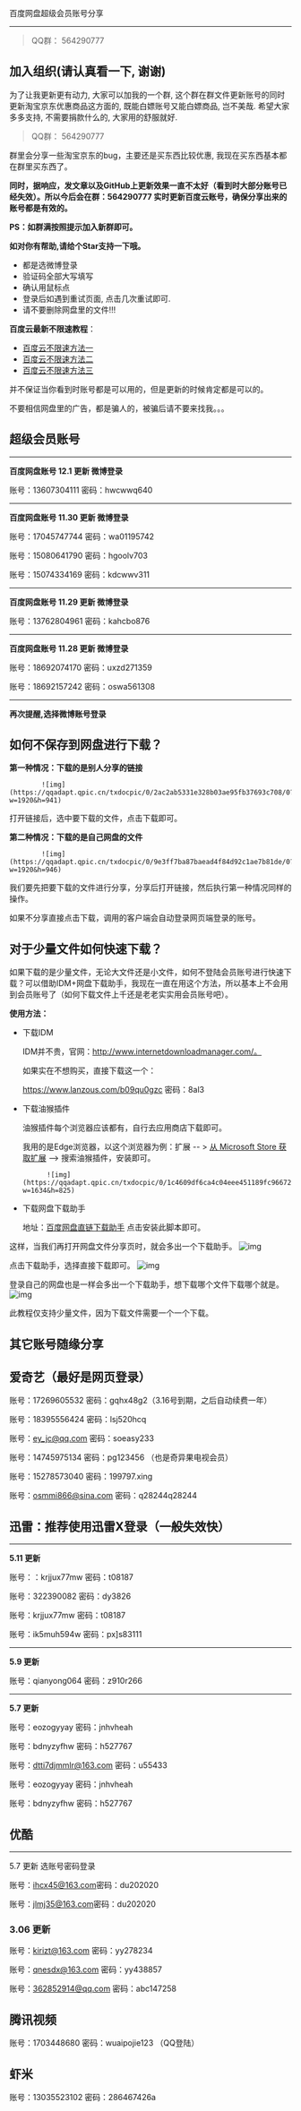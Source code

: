 百度网盘超级会员账号分享

----


> QQ群： 564290777

## 加入组织(请认真看一下, 谢谢)

为了让我更新更有动力, 大家可以加我的一个群, 这个群在群文件更新账号的同时更新淘宝京东优惠商品这方面的, 既能白嫖账号又能白嫖商品, 岂不美哉. 希望大家多多支持, 不需要捐款什么的, 大家用的舒服就好.

> QQ群： 564290777

群里会分享一些淘宝京东的bug，主要还是买东西比较优惠, 我现在买东西基本都在群里买东西了。

**同时，据响应，发文章以及GitHub上更新效果一直不太好（看到时大部分账号已经失效）。所以今后会在群：564290777 实时更新百度云账号，确保分享出来的账号都是有效的。**

**PS：如群满按照提示加入新群即可。**

**如对你有帮助,请给个Star支持一下哦。**

- 都是选微博登录
- 验证码全部大写填写
- 确认用鼠标点
- 登录后如遇到重试页面, 点击几次重试即可.
- 请不要删除网盘里的文件!!!

**百度云最新不限速教程**：

- [百度云不限速方法一](http://note.youdao.com/noteshare?id=cb5be916679925fdd237084261591503&sub=713E33790E334D9C9856D34A67612330)
- [百度云不限速方法二](https://docs.qq.com/doc/DY3NXREZxekxUZFB5)
- [百度云不限速方法三](https://docs.qq.com/doc/DY3RmaWZGRkFzYmt3)

并不保证当你看到时账号都是可以用的，但是更新的时候肯定都是可以的。

不要相信网盘里的广告，都是骗人的，被骗后请不要来找我。。。

## 超级会员账号

------

**百度网盘账号    12.1 更新    微博登录**

账号：13607304111    密码：hwcwwq640

------

**百度网盘账号    11.30 更新    微博登录**

账号：17045747744     密码：wa01195742

账号：15080641790    密码：hgoolv703

账号：15074334169     密码：kdcwwv311

------

**百度网盘账号    11.29 更新    微博登录**

账号：13762804961    密码：kahcbo876

------

**百度网盘账号    11.28 更新    微博登录**

账号：18692074170    密码：uxzd271359

账号：18692157242    密码：oswa561308

------

**再次提醒,选择微博账号登录**

## 如何不保存到网盘进行下载？

**第一种情况：下载的是别人分享的链接**

            ![img](https://qqadapt.qpic.cn/txdocpic/0/2ac2ab5331e328b03ae95fb37693c708/0?w=1920&h=941)            

打开链接后，选中要下载的文件，点击下载即可。

**第二种情况：下载的是自己网盘的文件**

            ![img](https://qqadapt.qpic.cn/txdocpic/0/9e3ff7ba87baead4f84d92c1ae7b81de/0?w=1920&h=946)            

我们要先把要下载的文件进行分享，分享后打开链接，然后执行第一种情况同样的操作。

如果不分享直接点击下载，调用的客户端会自动登录网页端登录的账号。

## 对于少量文件如何快速下载？

如果下载的是少量文件，无论大文件还是小文件，如何不登陆会员账号进行快速下载？可以借助IDM+网盘下载助手，我现在一直在用这个方法，所以基本上不会用到会员账号了（如何下载文件上千还是老老实实用会员账号吧）。

**使用方法：**

- 下载IDM

  IDM并不贵，官网：http://www.internetdownloadmanager.com/。

  如果实在不想购买，直接下载这一个：

  https://www.lanzous.com/b09qu0gzc        密码：8al3

- 下载油猴插件

  油猴插件每个浏览器应该都有，自行去应用商店下载即可。

  我用的是Edge浏览器，以这个浏览器为例：扩展 -- > [从 Microsoft Store 获取扩展](https://microsoftedge.microsoft.com/insider-addons?hl=zh-CN) --> 搜索油猴插件，安装即可。

            ![img](https://qqadapt.qpic.cn/txdocpic/0/1c4609df6ca4c04eee451189fc96672c/0?w=1634&h=825)            

- 下载网盘下载助手

  地址：[百度网盘直链下载助手](https://greasyfork.org/zh-CN/scripts/397390-百度网盘直链下载助手)    点击安装此脚本即可。

这样，当我们再打开网盘文件分享页时，就会多出一个下载助手。          ![img](https://qqadapt.qpic.cn/txdocpic/0/6c23f72b627b05410e399a7784b807ee/0?w=1920&h=942)            

点击下载助手，选择直接下载即可。            ![img](https://qqadapt.qpic.cn/txdocpic/0/da447c0a4bea1c626224f32deb08b9a5/0?w=576&h=237)            

登录自己的网盘也是一样会多出一个下载助手，想下载哪个文件下载哪个就是。            ![img](https://qqadapt.qpic.cn/txdocpic/0/6e4bb1a28601df33919443c129ef7f5a/0?w=1920&h=269)            

此教程仅支持少量文件，因为下载文件需要一个一个下载。

## 其它账号随缘分享

## 爱奇艺（最好是网页登录）

账号：17269605532  密码：gqhx48g2（3.16号到期，之后自动续费一年）

账号：18395556424  密码：lsj520hcq

账号：ey_jc@qq.com  密码：soeasy233

账号：14745975134  密码：pg123456  （也是奇异果电视会员）

账号：15278573040  密码：199797.xing

账号：osmmi866@sina.com  密码：q28244q28244

## 迅雷：推荐使用迅雷X登录（一般失效快）

------

**5.11 更新**

账号：：krjjux77mw    密码：t08187

账号：322390082    密码：dy3826

账号：krjjux77mw    密码：t08187

账号：ik5muh594w    密码：px]s83111

------

**5.9 更新**

账号：qianyong064    密码：z910r266

------

**5.7 更新**

账号：eozogyyay    密码：jnhvheah

账号：bdnyzyfhw    密码：h527767

账号：[dtti7djmmlr@163.com](dtti7djmmlr@163.com)    密码：u55433

账号：eozogyyay    密码：jnhvheah

账号：bdnyzyfhw    密码：h527767

## 优酷

------

5.7 更新  选账号密码登录

账号：[ihcx45@163.com](ihcx45@163.com)密码：du202020

账号：[jlmj35@163.com](jlmj35@163.com)密码：du202020

### 3.06 更新

账号：kirizt@163.com  密码：yy278234

账号：qnesdx@163.com  密码：yy438857


账号：362852914@qq.com  密码：abc147258

## 腾讯视频

账号：1703448680  密码：wuaipojie123  （QQ登陆）

## 虾米

账号：13035523102  密码：286467426a